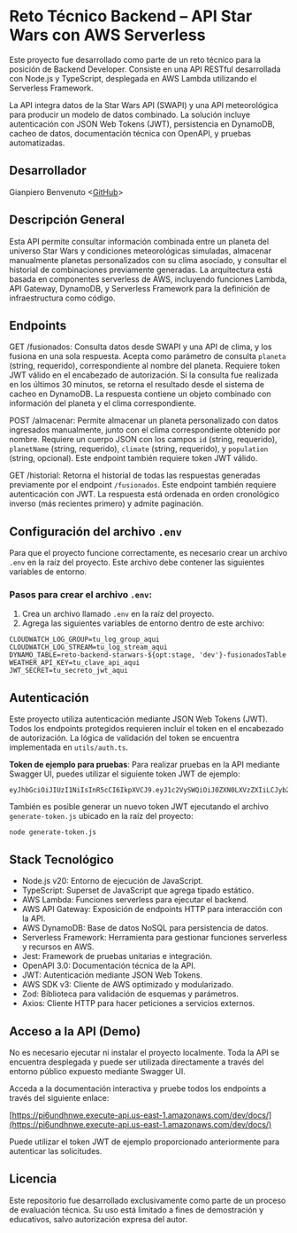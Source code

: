 # Reto Técnico Backend – API Star Wars con AWS Serverless

Este proyecto fue desarrollado como parte de un reto técnico para la posición de Backend Developer. Consiste en una API RESTful desarrollada con Node.js y TypeScript, desplegada en AWS Lambda utilizando el Serverless Framework.

La API integra datos de la Star Wars API (SWAPI) y una API meteorológica para producir un modelo de datos combinado. La solución incluye autenticación con JSON Web Tokens (JWT), persistencia en DynamoDB, cacheo de datos, documentación técnica con OpenAPI, y pruebas automatizadas.

## Desarrollador

Gianpiero Benvenuto
<[GitHub](https://github.com/gianpierobenvenuto)>

## Descripción General

Esta API permite consultar información combinada entre un planeta del universo Star Wars y condiciones meteorológicas simuladas, almacenar manualmente planetas personalizados con su clima asociado, y consultar el historial de combinaciones previamente generadas. La arquitectura está basada en componentes serverless de AWS, incluyendo funciones Lambda, API Gateway, DynamoDB, y Serverless Framework para la definición de infraestructura como código.

## Endpoints

GET /fusionados: Consulta datos desde SWAPI y una API de clima, y los fusiona en una sola respuesta. Acepta como parámetro de consulta `planeta` (string, requerido), correspondiente al nombre del planeta. Requiere token JWT válido en el encabezado de autorización. Si la consulta fue realizada en los últimos 30 minutos, se retorna el resultado desde el sistema de cacheo en DynamoDB. La respuesta contiene un objeto combinado con información del planeta y el clima correspondiente.

POST /almacenar: Permite almacenar un planeta personalizado con datos ingresados manualmente, junto con el clima correspondiente obtenido por nombre. Requiere un cuerpo JSON con los campos `id` (string, requerido), `planetName` (string, requerido), `climate` (string, requerido), y `population` (string, opcional). Este endpoint también requiere token JWT válido.

GET /historial: Retorna el historial de todas las respuestas generadas previamente por el endpoint `/fusionados`. Este endpoint también requiere autenticación con JWT. La respuesta está ordenada en orden cronológico inverso (más recientes primero) y admite paginación.

## Configuración del archivo `.env`

Para que el proyecto funcione correctamente, es necesario crear un archivo `.env` en la raíz del proyecto. Este archivo debe contener las siguientes variables de entorno.

### Pasos para crear el archivo `.env`:

1. Crea un archivo llamado `.env` en la raíz del proyecto.
2. Agrega las siguientes variables de entorno dentro de este archivo:

```dotenv
CLOUDWATCH_LOG_GROUP=tu_log_group_aqui
CLOUDWATCH_LOG_STREAM=tu_log_stream_aqui
DYNAMO_TABLE=reto-backend-starwars-${opt:stage, 'dev'}-fusionadosTable
WEATHER_API_KEY=tu_clave_api_aqui
JWT_SECRET=tu_secreto_jwt_aqui
```

## Autenticación

Este proyecto utiliza autenticación mediante JSON Web Tokens (JWT). Todos los endpoints protegidos requieren incluir el token en el encabezado de autorización. La lógica de validación del token se encuentra implementada en `utils/auth.ts`.

**Token de ejemplo para pruebas**: Para realizar pruebas en la API mediante Swagger UI, puedes utilizar el siguiente token JWT de ejemplo:

```
eyJhbGciOiJIUzI1NiIsInR5cCI6IkpXVCJ9.eyJ1c2VySWQiOiJ0ZXN0LXVzZXIiLCJyb2xlIjoiYWRtaW4iLCJpYXQiOjE3NDc1MzM2Mjl9.998nuhaNHvaYuYWmAmxMCED3EkDRQGwOTl8MhW2BVWk
```

También es posible generar un nuevo token JWT ejecutando el archivo `generate-token.js` ubicado en la raíz del proyecto:

```
node generate-token.js
```

## Stack Tecnológico

- Node.js v20: Entorno de ejecución de JavaScript.
- TypeScript: Superset de JavaScript que agrega tipado estático.
- AWS Lambda: Funciones serverless para ejecutar el backend.
- AWS API Gateway: Exposición de endpoints HTTP para interacción con la API.
- AWS DynamoDB: Base de datos NoSQL para persistencia de datos.
- Serverless Framework: Herramienta para gestionar funciones serverless y recursos en AWS.
- Jest: Framework de pruebas unitarias e integración.
- OpenAPI 3.0: Documentación técnica de la API.
- JWT: Autenticación mediante JSON Web Tokens.
- AWS SDK v3: Cliente de AWS optimizado y modularizado.
- Zod: Biblioteca para validación de esquemas y parámetros.
- Axios: Cliente HTTP para hacer peticiones a servicios externos.

## Acceso a la API (Demo)

No es necesario ejecutar ni instalar el proyecto localmente. Toda la API se encuentra desplegada y puede ser utilizada directamente a través del entorno público expuesto mediante Swagger UI.

Acceda a la documentación interactiva y pruebe todos los endpoints a través del siguiente enlace:

[https://pi6undhnwe.execute-api.us-east-1.amazonaws.com/dev/docs/](https://pi6undhnwe.execute-api.us-east-1.amazonaws.com/dev/docs/)

Puede utilizar el token JWT de ejemplo proporcionado anteriormente para autenticar las solicitudes.

## Licencia

Este repositorio fue desarrollado exclusivamente como parte de un proceso de evaluación técnica. Su uso está limitado a fines de demostración y educativos, salvo autorización expresa del autor.
